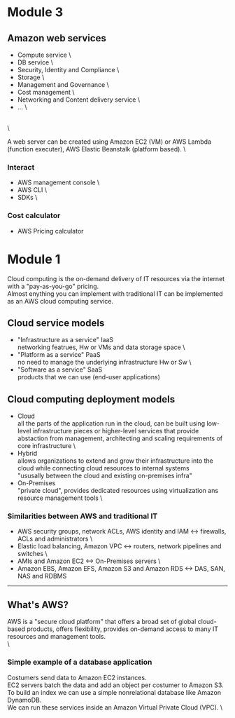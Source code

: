 # Module 3

## Amazon  web services
* Compute service \
* DB service \
* Security, Identity and Compliance \
* Storage \
* Management and Governance \
* Cost management \
* Networking and Content delivery service \
* ... \

\
\

A web server can be created using Amazon EC2 (VM) or AWS Lambda (function executer), AWS Elastic Beanstalk (platform based). \

### Interact
* AWS management console \
* AWS CLI \
* SDKs \

### Cost calculator
* AWS Pricing calculator

# Module 1
Cloud computing is the on-demand delivery of IT resources via the internet with a "pay-as-you-go" pricing. \
Almost enything you can implement with traditional IT can be implemented as an AWS cloud computing service.

## Cloud service models
* "Infrastructure as a service" IaaS \
	networking featrues, Hw or VMs and data storage space \
* "Platform as a service" PaaS \
	no need to manage the underlying infrastructure Hw or Sw \
* "Software as a service" SaaS \
	products that we can use (end-user applications)

## Cloud computing deployment models
* Cloud \
	all the parts of the application run in the cloud, can be built using low-level infrastructure pieces or higher-level services that provide abstaction from management, architecting and scaling requirements of core infrastructure \
* Hybrid \
	allows organizations to extend and grow their infrastructure into the cloud while connecting cloud resources to internal systems \
	"ususally between the cloud and existing on-premises infra"
* On-Premises \
	"private cloud", provides dedicated resources using virtualization ans resource management tools \

### Similarities between AWS and traditional IT
* AWS security groups, network ACLs, AWS identity and IAM <-> firewalls, ACLs and administrators \
* Elastic load balancing, Amazon VPC <-> routers, network pipelines and switches \
* AMIs and Amazon EC2 <-> On-Premises servers \
* Amazon EBS, Amazon EFS, Amazon S3 and Amazon RDS <-> DAS, SAN, NAS and RDBMS  
 
-------------------------------------------

## What's AWS?
AWS is a "secure cloud platform" that offers a broad set of global cloud-based products, offers flexibility, provides on-demand access to many IT resources and management tools. \
\
### Simple example of a database application
Costumers send data to Amazon EC2 instances. \
EC2 servers batch the data and add an object per costumer to Amazon S3. \
To build an index we can use a simple nonrelational database like Amazon DynamoDB. \
We can run these services inside an Amazon Virtual Private Cloud (VPC). \
